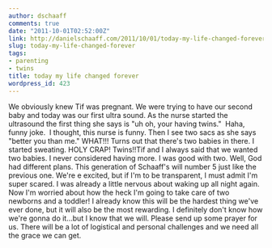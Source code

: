 ```yaml
---
author: dschaaff
comments: true
date: "2011-10-01T02:52:00Z"
link: http://danielschaaff.com/2011/10/01/today-my-life-changed-forever/
slug: today-my-life-changed-forever
tags:
- parenting
- twins
title: today my life changed forever
wordpress_id: 423
---
```


We obviously knew Tif was pregnant. We were trying to have our second baby and
today was our first ultra sound. As the nurse started the ultrasound the first
thing she says is "uh oh, your having twins."  Haha, funny joke.  I thought,
this nurse is funny. Then I see two sacs as she says "better you than me."
WHAT!!! Turns out that there's two babies in there. I started sweating. HOLY
CRAP! Twins!!Tif and I always said that we wanted two babies. I never
considered having more. I was good with two. Well, God had different plans.
This generation of Schaaff's will number 5 just like the previous one. We're
e excited, but if I'm to be transparent, I must admit I'm super scared. I was
already a little nervous about waking up all night again. Now I'm worried about
how the heck I'm going to take care of two newborns and a toddler! I already
know this will be the hardest thing we've ever done, but it will also be the
most rewarding. I definitely don't know how we're
gonna do it…but I know that we will. Please send up some prayer for us.
There will be a lot of logistical and personal challenges and we need all the
grace we can get.
